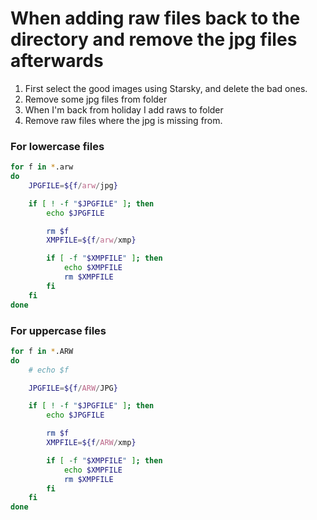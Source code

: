 # When adding raw files back to the directory and remove the jpg files afterwards
1) First select the good images using Starsky, and delete the bad ones.
2) Remove some jpg files from folder
3) When I'm back from holiday I add raws to folder
4) Remove raw files where the jpg is missing from.

### For lowercase files
```sh
for f in *.arw
do
    JPGFILE=${f/arw/jpg}

    if [ ! -f "$JPGFILE" ]; then
        echo $JPGFILE

        rm $f
        XMPFILE=${f/arw/xmp}

        if [ -f "$XMPFILE" ]; then
            echo $XMPFILE
            rm $XMPFILE
        fi
    fi
done
```

### For uppercase files
```sh
for f in *.ARW
do
    # echo $f

    JPGFILE=${f/ARW/JPG}

    if [ ! -f "$JPGFILE" ]; then
        echo $JPGFILE

        rm $f
        XMPFILE=${f/ARW/xmp}

        if [ -f "$XMPFILE" ]; then
            echo $XMPFILE
            rm $XMPFILE
        fi
    fi
done
```
